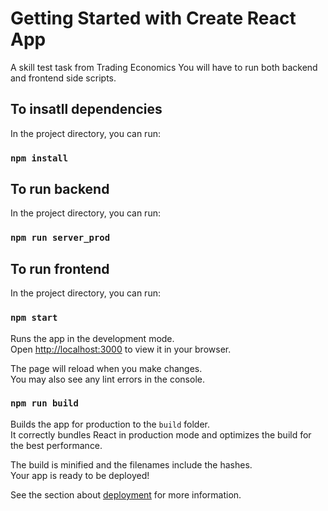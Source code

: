 # Getting Started with Create React App

A skill test task from Trading Economics
You will have to run both backend and frontend side scripts.

## To insatll dependencies

In the project directory, you can run:
### `npm install`

## To run backend

In the project directory, you can run:
### `npm run server_prod`

## To run frontend

In the project directory, you can run:
### `npm start`

Runs the app in the development mode.\
Open [http://localhost:3000](http://localhost:3000) to view it in your browser.

The page will reload when you make changes.\
You may also see any lint errors in the console.

### `npm run build`

Builds the app for production to the `build` folder.\
It correctly bundles React in production mode and optimizes the build for the best performance.

The build is minified and the filenames include the hashes.\
Your app is ready to be deployed!

See the section about [deployment](https://facebook.github.io/create-react-app/docs/deployment) for more information.
